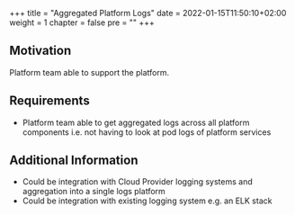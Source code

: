 +++
title = "Aggregated Platform Logs"
date = 2022-01-15T11:50:10+02:00
weight = 1
chapter = false
pre = "<b></b>"
+++

## Motivation
Platform team able to support the platform.

## Requirements
* Platform team able to get aggregated logs across all platform components i.e. not having to look at pod logs of platform services

## Additional Information
* Could be integration with Cloud Provider logging systems and aggregation into a single logs platform
* Could be integration with existing logging system e.g. an ELK stack 



